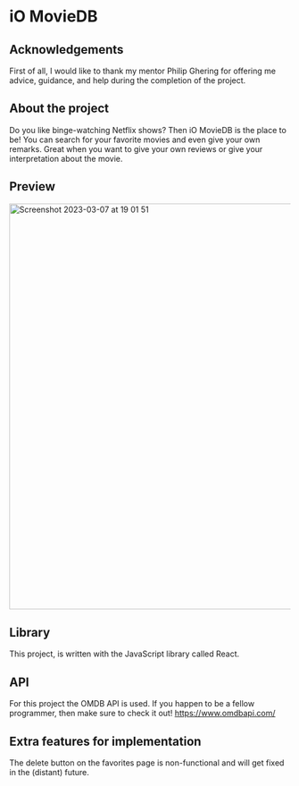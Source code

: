 # iO MovieDB

## Acknowledgements

First of all, I would like to thank my mentor Philip Ghering for offering me advice, guidance, and help during the completion of the project.

## About the project

Do you like binge-watching Netflix shows? Then iO MovieDB is the place to be! You can search for your favorite movies and even give your own remarks. Great when you want to give your own reviews or give your interpretation about the movie.

## Preview
<img width="726" alt="Screenshot 2023-03-07 at 19 01 51" src="https://user-images.githubusercontent.com/34915099/223510474-eb8b8c1b-a5dd-41ec-a869-c5dac8ac9175.png">

## Library

This project, is written with the JavaScript library called React.

## API

For this project the OMDB API is used. If you happen to be a fellow programmer, then make sure to check it out!
https://www.omdbapi.com/

## Extra features for implementation

The delete button on the favorites page is non-functional and will get fixed in the (distant) future.
